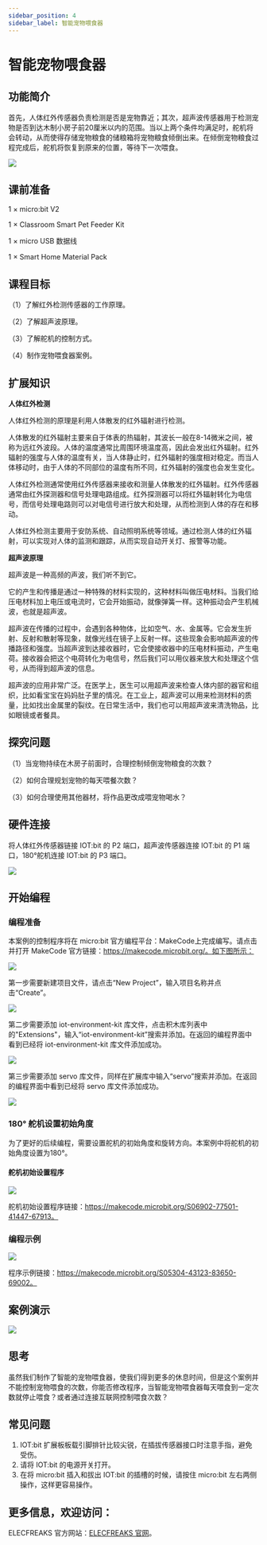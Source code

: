 ```yaml
---
sidebar_position: 4
sidebar_label: 智能宠物喂食器
---
```


# 智能宠物喂食器

## 功能简介

首先，人体红外传感器负责检测是否是宠物靠近；其次，超声波传感器用于检测宠物是否到达木制小房子前20厘米以内的范围。当以上两个条件均满足时，舵机将会转动，从而使得存储宠物粮食的储粮箱将宠物粮食倾倒出来。在倾倒宠物粮食过程完成后，舵机将恢复到原来的位置，等待下一次喂食。

![](./images/microbit-smart-maker-kit-pet.png)

## 课前准备

1 × micro:bit V2

1 × Classroom Smart Pet Feeder Kit

1 × micro USB 数据线

1 × Smart Home Material Pack

## 课程目标

（1）了解红外检测传感器的工作原理。

（2）了解超声波原理。

（3）了解舵机的控制方式。

（4）制作宠物喂食器案例。

## 扩展知识

**人体红外检测**

人体红外检测的原理是利用人体散发的红外辐射进行检测。

人体散发的红外辐射主要来自于体表的热辐射，其波长一般在8-14微米之间，被称为远红外波段。人体的温度通常比周围环境温度高，因此会发出红外辐射。红外辐射的强度与人体的温度有关，当人体静止时，红外辐射的强度相对稳定。而当人体移动时，由于人体的不同部位的温度有所不同，红外辐射的强度也会发生变化。

人体红外检测通常使用红外传感器来接收和测量人体散发的红外辐射。红外传感器通常由红外探测器和信号处理电路组成。红外探测器可以将红外辐射转化为电信号，而信号处理电路则可以对电信号进行放大和处理，从而检测到人体的存在和移动。

人体红外检测主要用于安防系统、自动照明系统等领域。通过检测人体的红外辐射，可以实现对人体的监测和跟踪，从而实现自动开关灯、报警等功能。

**超声波原理**

超声波是一种高频的声波，我们听不到它。

它的产生和传播是通过一种特殊的材料实现的，这种材料叫做压电材料。当我们给压电材料加上电压或电流时，它会开始振动，就像弹簧一样。这种振动会产生机械波，也就是超声波。

超声波在传播的过程中，会遇到各种物体，比如空气、水、金属等。它会发生折射、反射和散射等现象，就像光线在镜子上反射一样。这些现象会影响超声波的传播路径和强度。当超声波到达接收器时，它会使接收器中的压电材料振动，产生电荷。接收器会把这个电荷转化为电信号，然后我们可以用仪器来放大和处理这个信号，从而得到超声波的信息。

超声波的应用非常广泛。在医学上，医生可以用超声波来检查人体内部的器官和组织，比如看宝宝在妈妈肚子里的情况。在工业上，超声波可以用来检测材料的质量，比如找出金属里的裂纹。在日常生活中，我们也可以用超声波来清洗物品，比如眼镜或者餐具。

## 探究问题

（1）当宠物持续在木房子前面时，合理控制倾倒宠物粮食的次数？

（2）如何合理规划宠物的每天喂餐次数？

（3）如何合理使用其他器材，将作品更改成喂宠物喝水？

## 硬件连接

将人体红外传感器链接 IOT:bit 的 P2 端口，超声波传感器连接 IOT:bit 的 P1 端口，180°舵机连接 IOT:bit 的 P3 端口。

![](./images/microbit-smart-maker-kit-pet-2.png)

## 开始编程

### 编程准备

本案例的控制程序将在 micro:bit 官方编程平台：MakeCode上完成编写。请点击并打开 MakeCode 官方链接：https://makecode.microbit.org/。如下图所示：

![](./images/microbit-smart-maker-kit-case02-02.png)



第一步需要新建项目文件，请点击“New Project”，输入项目名称并点击“Create”。

![](./images/microbit-smart-maker-kit-case02-03.png)



第二步需要添加 iot-environment-kit 库文件，点击积木库列表中的"Extensions"，输入“iot-environment-kit”搜索并添加。在返回的编程界面中看到已经将 iot-environment-kit 库文件添加成功。

![](./images/microbit-smart-maker-kit-case02-04.png)



第三步需要添加 servo 库文件，同样在扩展库中输入“servo”搜索并添加。在返回的编程界面中看到已经将 servo 库文件添加成功。

![](./images/microbit-smart-maker-kit-case03-04.png)

### 180° 舵机设置初始角度

为了更好的后续编程，需要设置舵机的初始角度和旋转方向。本案例中将舵机的初始角度设置为180°。

#### 舵机初始设置程序

![](./images/microbit-smart-maker-kit-case02-06.png)

舵机初始设置程序链接：https://makecode.microbit.org/S06902-77501-41447-67913。

### 编程示例

![](./images/microbit-smart-maker-kit-case02-05.png)



程序示例链接：https://makecode.microbit.org/S05304-43123-83650-69002。

## 案例演示

![](./images/smart-maker-kit-demo.gif)

## 思考

虽然我们制作了智能的宠物喂食器，使我们得到更多的休息时间，但是这个案例并不能控制宠物喂食的次数，你能否修改程序，当智能宠物喂食器每天喂食到一定次数就停止喂食？或者通过连接互联网控制喂食次数？

## 常见问题

1. IOT:bit 扩展板板载引脚排针比较尖锐，在插拔传感器接口时注意手指，避免受伤。
2. 请将 IOT:bit  的电源开关打开。
3. 在将 micro:bit 插入和拔出 IOT:bit  的插槽的时候，请按住 micro:bit 左右两侧操作，这样更容易操作。

## 更多信息，欢迎访问：

ELECFREAKS 官方网站：[ELECFREAKS 官网](https://www.elecfreaks.com/)。
